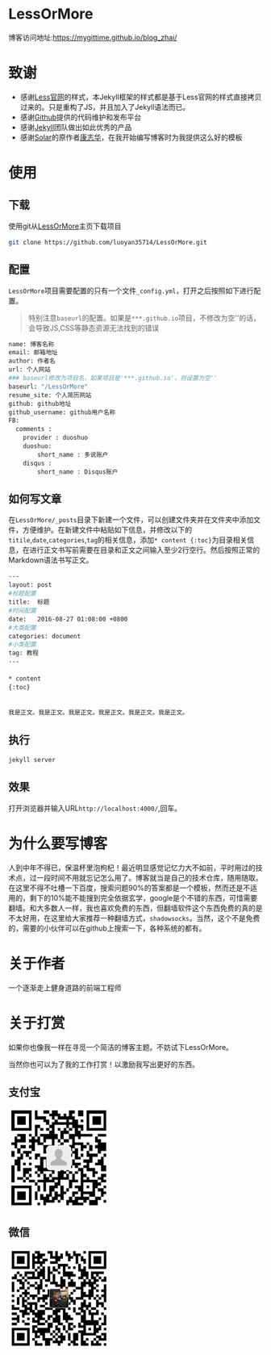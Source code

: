 # LessOrMore

博客访问地址:https://mygittime.github.io/blog_zhai/


致谢
====================================
+ 感谢[Less官网](http://lesscss.cn/)的样式，本Jekyll框架的样式都是基于Less官网的样式直接拷贝过来的。只是重构了JS，并且加入了Jekyll语法而已。
+ 感谢[Github](https://github.com/)提供的代码维护和发布平台
+ 感谢[Jekyll](https://jekyllrb.com/)团队做出如此优秀的产品
+ 感谢[Solar](https://github.com/mattvh/solar-theme-jekyll)的原作者[康志华](https://github.com/luoyan35714)，在我开始编写博客时为我提供这么好的模板


使用
====================================

下载
------------------------------------

使用git从[LessOrMore](https://github.com/luoyan35714/LessOrMore.git)主页下载项目

``` bash
git clone https://github.com/luoyan35714/LessOrMore.git
```

配置
------------------------------------

`LessOrMore`项目需要配置的只有一个文件`_config.yml`，打开之后按照如下进行配置。

> 特别注意`baseurl`的配置。如果是`***.github.io`项目，不修改为空''的话，会导致JS,CSS等静态资源无法找到的错误

``` bash
name: 博客名称
email: 邮箱地址
author: 作者名
url: 个人网站
### baseurl修改为项目名，如果项目是'***.github.io'，则设置为空''
baseurl: "/LessOrMore"
resume_site: 个人简历网站
github: github地址
github_username: github用户名称
FB:
  comments :
    provider : duoshuo
    duoshuo:
        short_name : 多说账户
    disqus :
        short_name : Disqus账户
```

如何写文章
------------------------------------

在`LessOrMore/_posts`目录下新建一个文件，可以创建文件夹并在文件夹中添加文件，方便维护。在新建文件中粘贴如下信息，并修改以下的`titile`,`date`,`categories`,`tag`的相关信息，添加`* content {:toc}`为目录相关信息，在进行正文书写前需要在目录和正文之间输入至少2行空行。然后按照正常的Markdown语法书写正文。

``` bash
---
layout: post
#标题配置
title:  标题
#时间配置
date:   2016-08-27 01:08:00 +0800
#大类配置
categories: document
#小类配置
tag: 教程
---

* content
{:toc}


我是正文。我是正文。我是正文。我是正文。我是正文。我是正文。
```

执行
------------------------------------

``` bash
jekyll server
```

效果
------------------------------------
打开浏览器并输入URL`http://localhost:4000/`,回车。


为什么要写博客
====================================

人到中年不得已，保温杯里泡枸杞！最近明显感觉记忆力大不如前，平时用过的技术点，过一段时间不用就忘记怎么用了。博客就当是自己的技术仓库，随用随取。在这里不得不吐槽一下百度，搜索问题90%的答案都是一个模板，然而还是不适用的，剩下的10%能不能搜到完全依据玄学，google是个不错的东西，可惜需要翻墙。和大多数人一样，我也喜欢免费的东西，但翻墙软件这个东西免费的真的是不太好用，在这里给大家推荐一种翻墙方式，`shadowsocks`。当然，这个不是免费的，需要的小伙伴可以在github上搜索一下，各种系统的都有。

关于作者
====================================

一个逐渐走上健身道路的前端工程师 

关于打赏
====================================

如果你也像我一样在寻觅一个简洁的博客主题。不妨试下LessOrMore。

当然你也可以为了我的工作打赏！以激励我写出更好的东西。

支付宝
----------------

<img src="/styles/images/zhifubao.PNG" alt="支付宝二维码付款给我" width="200" />

微信
----------------
![微信二维码付款给我](/styles/images/weixin.png)
